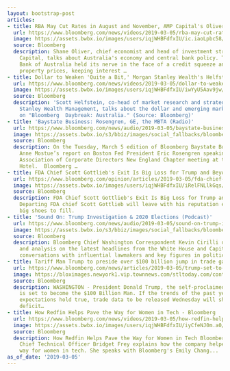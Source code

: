 ```yaml
---
layout: bootstrap-post
articles:
- title: RBA May Cut Rates in August and November, AMP Capital's Oliver Says
  url: https://www.bloomberg.com/news/videos/2019-03-05/rba-may-cut-rates-in-august-and-november-amp-capital-s-oliver-says-video
  image: https://assets.bwbx.io/images/users/iqjWHBFdfxIU/ic.iaoLpbc58/v5/-1x-1.jpg
  source: Bloomberg
  description: Shane Oliver, chief economist and head of investment strategy at AMP
    Capital, talks about Australia's economy and central bank policy. The Reserve
    Bank of Australia held its nerve in the face of a credit squeeze and tumbling
    property prices, keeping interest …
- title: Dollar to Weaken 'Quite a Bit,' Morgan Stanley Wealth's Helfstein Says
  url: https://www.bloomberg.com/news/videos/2019-03-05/dollar-to-weaken-quite-a-bit-morgan-stanley-wealth-s-helfstein-says-video
  image: https://assets.bwbx.io/images/users/iqjWHBFdfxIU/iwYyU5Aav9jw/v5/-1x-1.jpg
  source: Bloomberg
  description: 'Scott Helfstein, co-head of market research and strategy at Morgan
    Stanley Wealth Management, talks about the dollar and emerging markets. He speaks
    on "Bloomberg  Daybreak: Australia." (Source: Bloomberg)'
- title: 'Baystate Business: Rosengren, GE, the MBTA (Radio)'
  url: https://www.bloomberg.com/news/audio/2019-03-05/baystate-business-rosengren-ge-the-mbta-radio
  image: https://assets.bwbx.io/s3/bbiz/images/social_fallbacks/bloomberg_default-a4f15fa7ee.jpg
  source: Bloomberg
  description: On the Tuesday, March 5 edition of Bloomberg Baystate Business we heard
    Anne Mostue’s report on Boston Fed President Eric Rosengren speaking at the National
    Association of Corporate Directors New England Chapter meeting at the Boston Harbor
    Hotel.  Bloomberg …
- title: FDA Chief Scott Gottlieb's Exit Is Big Loss for Trump and Beyond - Bloomberg
  url: https://www.bloomberg.com/opinion/articles/2019-03-05/fda-chief-scott-gottlieb-s-exit-is-big-loss-for-trump-and-beyond
  image: https://assets.bwbx.io/images/users/iqjWHBFdfxIU/iRelFNLlkGqs/v2/1200x800.jpg
  source: Bloomberg
  description: FDA Chief Scott Gottlieb's Exit Is Big Loss for Trump and Beyond Bloomberg
    Departing FDA chief Scott Gottlieb will leave with his reputation enhanced, and
    big shoes to fill.
- title: 'Sound On: Trump Investigation & 2020 Elections (Podcast)'
  url: https://www.bloomberg.com/news/audio/2019-03-05/sound-on-trump-investigation-2020-elections-podcast
  image: https://assets.bwbx.io/s3/bbiz/images/social_fallbacks/bloomberg_default-a4f15fa7ee.jpg
  source: Bloomberg
  description: Bloomberg Chief Washington Correspondent Kevin Cirilli delivers insight
    and analysis on the latest headlines from the White House and Capitol Hill, including
    conversations with influential lawmakers and key figures in politics and policy.
- title: Tariff Man Trump to preside over $100 billion jump in trade gap
  url: https://www.bloomberg.com/news/articles/2019-03-05/trump-set-to-become-100-billion-man-as-u-s-trade-gap-surges
  image: https://bloximages.newyork1.vip.townnews.com/stltoday.com/content/tncms/custom/image/4ce82390-59b2-11e6-a3c5-b77ec6e8d16d.png?resize=600%2C517
  source: Bloomberg
  description: WASHINGTON - President Donald Trump, the self-proclaimed Tariff Man,
    is set to become the $100 Billion Man. If the trends of the past year and economists'
    expectations hold true, trade data to be released Wednesday will show the U.S.'
    deficit…
- title: How Redfin Helps Pave the Way for Women in Tech - Bloomberg
  url: https://www.bloomberg.com/news/videos/2019-03-05/how-redfin-helps-pave-the-way-for-women-in-tech-video
  image: https://assets.bwbx.io/images/users/iqjWHBFdfxIU/iyCfeNJ0m.a0/v5/-1x-1.jpg
  source: Bloomberg
  description: How Redfin Helps Pave the Way for Women in Tech Bloomberg Redfin Corp.
    Chief Technical Officer Bridget Frey explains how the company helped pave the
    way for women in tech. She speaks with Bloomberg's Emily Chang...
as_of_date: '2019-03-05'
---
```


